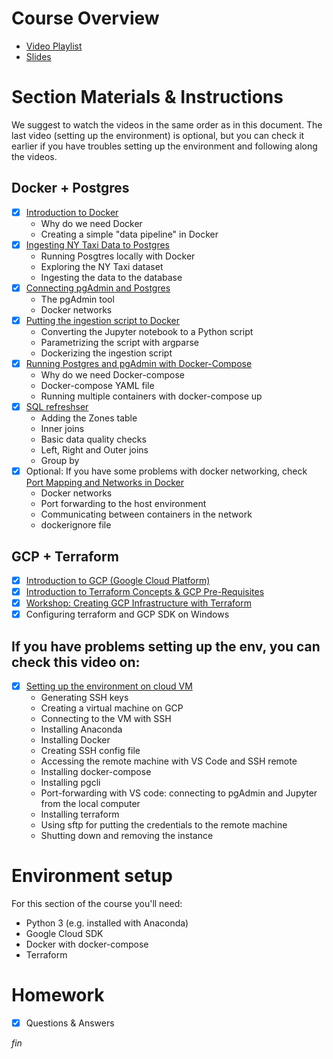 # Course Overview
- [Video Playlist](https://www.youtube.com/watch?v=bkJZDmreIpA&list=PL3MmuxUbc_hJed7dXYoJw8DoCuVHhGEQb)
- [Slides](https://www.slideshare.net/AlexeyGrigorev/data-engineering-zoomcamp-introduction)

# Section Materials & Instructions
We suggest to watch the videos in the same order as in this document. The last video (setting up the environment) is optional, but you can check it earlier if you have troubles setting up the environment and following along the videos.

## Docker + Postgres
- [x] [Introduction to Docker](https://www.youtube.com/watch?v=EYNwNlOrpr0&list=PL3MmuxUbc_hJed7dXYoJw8DoCuVHhGEQb)
    - Why do we need Docker
    - Creating a simple "data pipeline" in Docker
- [x] [Ingesting NY Taxi Data to Postgres](https://www.youtube.com/watch?v=2JM-ziJt0WI&list=PL3MmuxUbc_hJed7dXYoJw8DoCuVHhGEQb)
    - Running Posgtres locally with Docker
    - Exploring the NY Taxi dataset
    - Ingesting the data to the database
- [x] [Connecting pgAdmin and Postgres](https://www.youtube.com/watch?v=hCAIVe9N0ow&list=PL3MmuxUbc_hJed7dXYoJw8DoCuVHhGEQb)
    - The pgAdmin tool
    - Docker networks
- [x] [Putting the ingestion script to Docker](https://www.youtube.com/watch?v=B1WwATwf-vY&list=PL3MmuxUbc_hJed7dXYoJw8DoCuVHhGEQb)
    - Converting the Jupyter notebook to a Python script
    - Parametrizing the script with argparse
    - Dockerizing the ingestion script
- [x] [Running Postgres and pgAdmin with Docker-Compose](https://www.youtube.com/watch?v=hKI6PkPhpa0&list=PL3MmuxUbc_hJed7dXYoJw8DoCuVHhGEQb)
    - Why do we need Docker-compose
    - Docker-compose YAML file
    - Running multiple containers with docker-compose up
- [x] [SQL refreshser](https://www.youtube.com/watch?v=QEcps_iskgg&list=PL3MmuxUbc_hJed7dXYoJw8DoCuVHhGEQb)
    - Adding the Zones table
    - Inner joins
    - Basic data quality checks
    - Left, Right and Outer joins
    - Group by
- [x] Optional: If you have some problems with docker networking, check [Port Mapping and Networks in Docker](https://www.youtube.com/watch?v=tOr4hTsHOzU&list=PL3MmuxUbc_hJed7dXYoJw8DoCuVHhGEQb)
    - Docker networks
    - Port forwarding to the host environment
    - Communicating between containers in the network
    - dockerignore file

## GCP + Terraform
- [x] [Introduction to GCP (Google Cloud Platform)](https://www.youtube.com/watch?v=18jIzE41fJ4&list=PL3MmuxUbc_hJed7dXYoJw8DoCuVHhGEQb)
- [x] [Introduction to Terraform Concepts & GCP Pre-Requisites](https://www.youtube.com/watch?v=Hajwnmj0xfQ&list=PL3MmuxUbc_hJed7dXYoJw8DoCuVHhGEQb)
- [x] [Workshop: Creating GCP Infrastructure with Terraform](https://www.youtube.com/watch?v=dNkEgO-CExg&list=PL3MmuxUbc_hJed7dXYoJw8DoCuVHhGEQb)
- [x] Configuring terraform and GCP SDK on Windows

## If you have problems setting up the env, you can check this video on:
- [x] [Setting up the environment on cloud VM](https://www.youtube.com/watch?v=ae-CV2KfoN0&list=PL3MmuxUbc_hJed7dXYoJw8DoCuVHhGEQb)
    - Generating SSH keys
    - Creating a virtual machine on GCP
    - Connecting to the VM with SSH
    - Installing Anaconda
    - Installing Docker
    - Creating SSH config file
    - Accessing the remote machine with VS Code and SSH remote
    - Installing docker-compose
    - Installing pgcli
    - Port-forwarding with VS code: connecting to pgAdmin and Jupyter from the local computer
    - Installing terraform
    - Using sftp for putting the credentials to the remote machine
    - Shutting down and removing the instance


# Environment setup
For this section of the course you'll need:
- Python 3 (e.g. installed with Anaconda)
- Google Cloud SDK
- Docker with docker-compose
- Terraform


# Homework
- [x] Questions & Answers

*fin*
